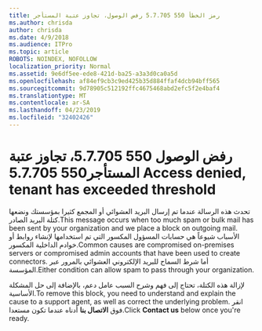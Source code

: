 ```yaml
---
title: رمز الخطأ 550 5.7.705 رفض الوصول، تجاوز عتبة المستأجر
ms.author: chrisda
author: chrisda
ms.date: 4/9/2018
ms.audience: ITPro
ms.topic: article
ROBOTS: NOINDEX, NOFOLLOW
localization_priority: Normal
ms.assetid: 9e6df5ee-ede8-421d-ba25-a3a3d0ca0a5d
ms.openlocfilehash: af84ef9cb3c9ed425b35d884ffaf4dcb94bff565
ms.sourcegitcommit: 9d78905c512192ffc4675468abd2efc5f2e4baf4
ms.translationtype: MT
ms.contentlocale: ar-SA
ms.lasthandoff: 04/23/2019
ms.locfileid: "32402426"
---
```

# <a name="550-57705-access-denied-tenant-has-exceeded-threshold"></a><span data-ttu-id="91d75-102">رفض الوصول 550 5.7.705، تجاوز عتبة المستأجر</span><span class="sxs-lookup"><span data-stu-id="91d75-102">550 5.7.705 Access denied, tenant has exceeded threshold</span></span>

<span data-ttu-id="91d75-103">تحدث هذه الرسالة عندما تم إرسال البريد العشوائي أو المجمع كثيرا بمؤسستك ونضعها كتلة البريد الصادر.</span><span class="sxs-lookup"><span data-stu-id="91d75-103">This message occurs when too much spam or bulk mail has been sent by your organization and we place a block on outgoing mail.</span></span>
<span data-ttu-id="91d75-104">الأسباب شيوعاً هي حسابات المسؤول المكسور التي تم استخدامها لإنشاء روابط أو خوادم الداخلية المكسور.</span><span class="sxs-lookup"><span data-stu-id="91d75-104">Common causes are compromised on-premises servers or compromised admin accounts that have been used to create connectors.</span></span> <span data-ttu-id="91d75-105">أما شرط السماح للبريد الإلكتروني العشوائي بالمرور عبر المؤسسة.</span><span class="sxs-lookup"><span data-stu-id="91d75-105">Either condition can allow spam to pass through your organization.</span></span>

<span data-ttu-id="91d75-106">لإزالة هذه الكتلة، تحتاج إلى فهم وشرح السبب عامل دعم، بالإضافة إلى حل المشكلة الأساسية.</span><span class="sxs-lookup"><span data-stu-id="91d75-106">To remove this block, you need to understand and explain the cause to a support agent, as well as correct the underlying problem.</span></span>
<span data-ttu-id="91d75-107">انقر فوق **الاتصال بنا** أدناه عندما تكون مستعدا.</span><span class="sxs-lookup"><span data-stu-id="91d75-107">Click **Contact us** below once you're ready.</span></span>
